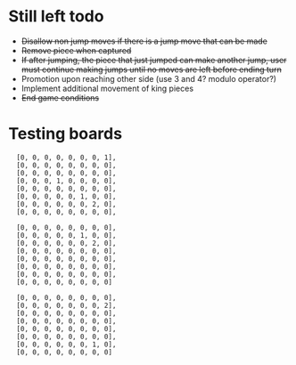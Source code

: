 
# Still left todo

- ~~Disallow non jump moves if there is a jump move that can be made~~
- ~~Remove piece when captured~~
- ~~If after jumping, the piece that just jumped can make another jump, user must continue making jumps until no moves are left before ending turn~~
- Promotion upon reaching other side (use 3 and 4? modulo operator?)
- Implement additional movement of king pieces
- ~~End game conditions~~

# Testing boards

      [0, 0, 0, 0, 0, 0, 0, 1],
      [0, 0, 0, 0, 0, 0, 0, 0],
      [0, 0, 0, 0, 0, 0, 0, 0],
      [0, 0, 0, 1, 0, 0, 0, 0],
      [0, 0, 0, 0, 0, 0, 0, 0],
      [0, 0, 0, 0, 0, 1, 0, 0],
      [0, 0, 0, 0, 0, 0, 2, 0],
      [0, 0, 0, 0, 0, 0, 0, 0],

      [0, 0, 0, 0, 0, 0, 0, 0],
      [0, 0, 0, 0, 0, 1, 0, 0],
      [0, 0, 0, 0, 0, 0, 2, 0],
      [0, 0, 0, 0, 0, 0, 0, 0],
      [0, 0, 0, 0, 0, 0, 0, 0],
      [0, 0, 0, 0, 0, 0, 0, 0],
      [0, 0, 0, 0, 0, 0, 0, 0],
      [0, 0, 0, 0, 0, 0, 0, 0]

      [0, 0, 0, 0, 0, 0, 0, 0],
      [0, 0, 0, 0, 0, 0, 0, 2],
      [0, 0, 0, 0, 0, 0, 0, 0],
      [0, 0, 0, 0, 0, 0, 0, 0],
      [0, 0, 0, 0, 0, 0, 0, 0],
      [0, 0, 0, 0, 0, 0, 0, 0],
      [0, 0, 0, 0, 0, 0, 1, 0],
      [0, 0, 0, 0, 0, 0, 0, 0]